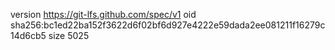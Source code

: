 version https://git-lfs.github.com/spec/v1
oid sha256:bc1ed22ba152f3622d6f02bf6d927e4222e59dada2ee081211f16279c14d6cb5
size 5025
